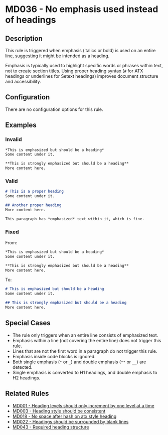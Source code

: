 # MD036 - No emphasis used instead of headings

## Description

This rule is triggered when emphasis (italics or bold) is used on an entire line, suggesting it might be intended as a heading.

Emphasis is typically used to highlight specific words or phrases within text, not to create section titles. Using proper heading syntax (`#` for ATX headings or underlines for Setext headings) improves document structure and accessibility.

## Configuration

There are no configuration options for this rule.

## Examples

### Invalid

```markdown
*This is emphasized but should be a heading*
Some content under it.

**This is strongly emphasized but should be a heading**
More content here.
```

### Valid

```markdown
# This is a proper heading
Some content under it.

## Another proper heading
More content here.

This paragraph has *emphasized* text within it, which is fine.
```

### Fixed

From:
```markdown
*This is emphasized but should be a heading*
Some content under it.

**This is strongly emphasized but should be a heading**
More content here.
```

To:
```markdown
# This is emphasized but should be a heading
Some content under it.

## This is strongly emphasized but should be a heading
More content here.
```

## Special Cases

- The rule only triggers when an entire line consists of emphasized text.
- Emphasis within a line (not covering the entire line) does not trigger this rule.
- Lines that are not the first word in a paragraph do not trigger this rule.
- Emphasis inside code blocks is ignored.
- Both single emphasis (`*` or `_`) and double emphasis (`**` or `__`) are detected.
- Single emphasis is converted to H1 headings, and double emphasis to H2 headings.

## Related Rules

- [MD001 - Heading levels should only increment by one level at a time](md001.md)
- [MD003 - Heading style should be consistent](md003.md)
- [MD018 - No space after hash on atx style heading](md018.md)
- [MD022 - Headings should be surrounded by blank lines](md022.md)
- [MD043 - Required heading structure](md043.md)

